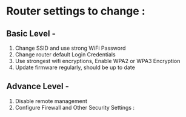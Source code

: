 # Router settings to change :

## Basic Level -

1. Change SSID and use strong WiFi Password
2. Change router default Login Credentials
3. Use strongest wifi encryptions, Enable WPA2 or WPA3 Encryption
4. Update firmware regularly, should be up to date 

## Advance Level -

1. Disable remote management
2. Configure Firewall and Other Security Settings :

